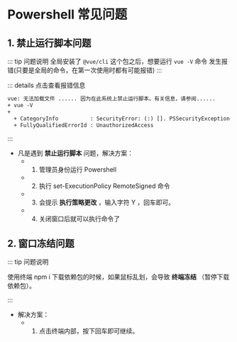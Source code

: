 # Powershell 常见问题

## 1. 禁止运行脚本问题

::: tip 问题说明
全局安装了 `@vue/cli` 这个包之后，想要运行 `vue -V` 命令 发生报错(只要是全局的命令，在第一次使用时都有可能报错)
:::

::: details 点击查看报错信息

```xml
vue: 无法加载文件 ...... 因为在此系统上禁止运行脚本。有关信息，请参阅......
+ vue -V
+
  + CategoryInfo          : SecurityError: (:) []. PSSecurityException
  + FullyQualifiedErrorId : UnauthorizedAccess
```

:::

- 凡是遇到 **禁止运行脚本** 问题，解决方案：
  - 1. 管理员身份运行 Powershell
  - 2. 执行 set-ExecutionPolicy RemoteSigned 命令
  - 3. 会提示 **执行策略更改** ，输入字符 Y ，回车即可。
  - 4. 关闭窗口后就可以执行命令了

## 2. 窗口冻结问题

::: tip 问题说明

使用终端 npm i 下载依赖包的时候，如果鼠标乱划，会导致 **终端冻结** （暂停下载依赖包）。

:::

- 解决方案：
  - 1. 点击终端内部，按下回车即可继续。
